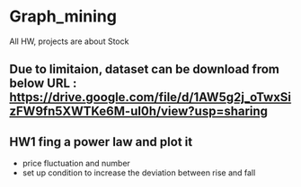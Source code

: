# Graph_mining

All HW, projects are about Stock

Due to limitaion, dataset can be download from below URL :
https://drive.google.com/file/d/1AW5g2j_oTwxSizFW9fn5XWTKe6M-uI0h/view?usp=sharing
---
## HW1 fing a power law and plot it
- price fluctuation and number
- set up condition to increase the deviation between rise and fall
